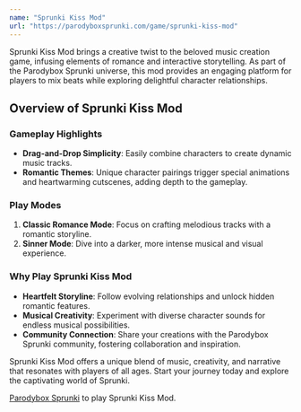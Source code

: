 ```yaml
---
name: "Sprunki Kiss Mod"
url: "https://parodyboxsprunki.com/game/sprunki-kiss-mod"
---
```


Sprunki Kiss Mod brings a creative twist to the beloved music creation game, infusing elements of romance and interactive storytelling. As part of the Parodybox Sprunki universe, this mod provides an engaging platform for players to mix beats while exploring delightful character relationships.

## Overview of Sprunki Kiss Mod

### **Gameplay Highlights**
- **Drag-and-Drop Simplicity**: Easily combine characters to create dynamic music tracks.
- **Romantic Themes**: Unique character pairings trigger special animations and heartwarming cutscenes, adding depth to the gameplay.

### **Play Modes**
1. **Classic Romance Mode**: Focus on crafting melodious tracks with a romantic storyline.
2. **Sinner Mode**: Dive into a darker, more intense musical and visual experience.

### **Why Play Sprunki Kiss Mod**
- **Heartfelt Storyline**: Follow evolving relationships and unlock hidden romantic features.
- **Musical Creativity**: Experiment with diverse character sounds for endless musical possibilities.
- **Community Connection**: Share your creations with the Parodybox Sprunki community, fostering collaboration and inspiration.

Sprunki Kiss Mod offers a unique blend of music, creativity, and narrative that resonates with players of all ages. Start your journey today and explore the captivating world of Sprunki.

[Parodybox Sprunki](https://parodyboxsprunki.com/game/sprunki-kiss-mod) to play Sprunki Kiss Mod.
